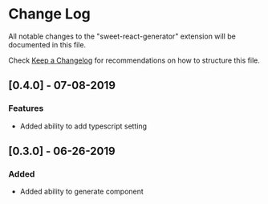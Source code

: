 # Change Log

All notable changes to the "sweet-react-generator" extension will be documented in this file.

Check [Keep a Changelog](http://keepachangelog.com/) for recommendations on how to structure this file.

## [0.4.0] - 07-08-2019
### Features
- Added ability to add typescript setting

## [0.3.0] - 06-26-2019
### Added
- Added ability to generate component
